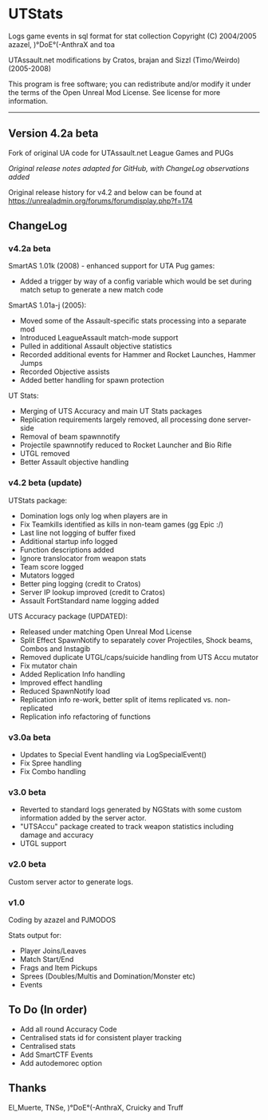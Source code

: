 # UTStats #
Logs game events in sql format for stat collection
Copyright (C) 2004/2005 azazel, )°DoE°(-AnthraX and toa

UTAssault.net modifications by Cratos, brajan and Sizzl (Timo/Weirdo) (2005-2008)

This program is free software; you can redistribute and/or modify it under the terms of the Open Unreal Mod License.
See license for more information.

- - - -

## Version 4.2a beta ##
Fork of original UA code for UTAssault.net League Games and PUGs

_Original release notes adapted for GitHub, with ChangeLog observations added_

Original release history for v4.2 and below can be found at https://unrealadmin.org/forums/forumdisplay.php?f=174

## ChangeLog ##

### v4.2a beta  ###
SmartAS 1.01k (2008) - enhanced support for UTA Pug games:
 - Added a trigger by way of a config variable which would be set during match setup to generate a new match code

SmartAS 1.01a-j (2005):
 - Moved some of the Assault-specific stats processing into a separate mod
 - Introduced LeagueAssault match-mode support
 - Pulled in additional Assault objective statistics
 - Recorded additional events for Hammer and Rocket Launches, Hammer Jumps
 - Recorded Objective assists
 - Added better handling for spawn protection

UT Stats:
 - Merging of UTS Accuracy and main UT Stats packages
 - Replication requirements largely removed, all processing done server-side
 - Removal of beam spawnnotify
 - Projectile spawnnotify reduced to Rocket Launcher and Bio Rifle
 - UTGL removed
 - Better Assault objective handling

### v4.2 beta (update) ###
UTStats package:
 - Domination logs only log when players are in
 - Fix Teamkills identified as kills in non-team games (gg Epic :/)
 - Last line not logging of buffer fixed
 - Additional startup info logged
 - Function descriptions added
 - Ignore translocator from weapon stats
 - Team score logged
 - Mutators logged
 - Better ping logging (credit to Cratos)
 - Server IP lookup improved (credit to Cratos)
 - Assault FortStandard name logging added

UTS Accuracy package (UPDATED): 
 - Released under matching Open Unreal Mod License
 - Split Effect SpawnNotify to separately cover Projectiles, Shock beams, Combos and Instagib
 - Removed duplicate UTGL/caps/suicide handling from UTS Accu mutator
 - Fix mutator chain
 - Added Replication Info handling
 - Improved effect handling
 - Reduced SpawnNotify load
 - Replication info re-work, better split of items replicated vs. non-replicated
 - Replication info refactoring of functions

### v3.0a beta ###
 - Updates to Special Event handling via LogSpecialEvent()
 - Fix Spree handling
 - Fix Combo handling

### v3.0 beta ###
 - Reverted to standard logs generated by NGStats with some custom information added by the server actor.
 - "UTSAccu" package created to track weapon statistics including damage and accuracy
 - UTGL support

### v2.0 beta ###
Custom server actor to generate logs.

### v1.0 ###
Coding by azazel and PJMODOS

Stats output for:

 - Player Joins/Leaves
 - Match Start/End
 - Frags and Item Pickups
 - Sprees (Doubles/Multis and Domination/Monster etc)
 - Events

## To Do (In order) ##

 - Add all round Accuracy Code
 - Centralised stats id for consistent player tracking
 - Centralised stats
 - Add SmartCTF Events
 - Add autodemorec option

## Thanks ##
El_Muerte, TNSe, )°DoE°(-AnthraX, Cruicky and Truff